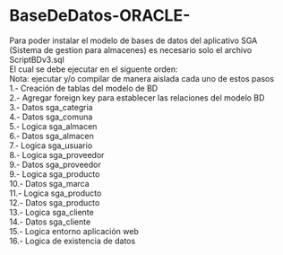 # BaseDeDatos-ORACLE-
Para poder instalar el modelo de bases de datos del aplicativo SGA (Sistema de gestion para almacenes) es necesario solo el archivo ScriptBDv3.sql</br>
El cual se debe ejecutar en el siguente orden:</br>
Nota: ejecutar y/o compilar de manera aislada cada uno de estos pasos</br>
1.- 	Creación de tablas del modelo de BD</br>
2.- 	Agregar foreign key para establecer las relaciones del modelo BD</br>
3.- 	Datos 	sga_categria</br>
4.- 	Datos 	sga_comuna</br>
5.- 	Logica 	sga_almacen</br>
6.- 	Datos 	sga_almacen</br>
7.- 	Logica 	sga_usuario</br>
8.- 	Logica 	sga_proveedor</br>
9.- 	Datos 	sga_proveedor </br>
9.- 	Logica 	sga_producto </br>
10.- 	Datos 	sga_marca</br>
11.- 	Logica 	sga_producto</br>
12.- 	Datos 	sga_producto</br>
13.- 	Logica 	sga_cliente</br>
14.- 	Datos 	sga_cliente</br>
15.- 	Logica 	entorno aplicación web</br>
16.- 	Logica 	de existencia de datos</br>
